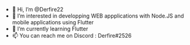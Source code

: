 - 👋 Hi, I’m @Derfire22
- 👀 I’m interested in developping WEB appplications with Node.JS and mobile applications using Flutter
- 🌱 I’m currently learning Flutter
- 📫 You can reach me on Discord : Derfire#2526

<!---
Derfire22/Derfire22 is a ✨ special ✨ repository because its `README.md` (this file) appears on your GitHub profile.
You can click the Preview link to take a look at your changes.
--->

